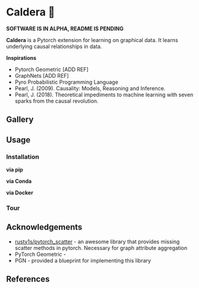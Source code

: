 # Caldera 🌋

**SOFTWARE IS IN ALPHA, README IS PENDING**

**Caldera** is a Pytorch extension for learning on graphical data. It learns underlying causal relationships in data.

**Inspirations**

* Pytorch Geometric [ADD REF]
* GraphNets [ADD REF]
* Pyro Probabilistic Programming Language
* Pearl, J. (2009). Causality: Models, Reasoning and Inference.
* Pearl, J. (2018). Theoretical impediments to machine learning with seven sparks from the causal revolution.

## Gallery

## Usage

### Installation

**via pip**

**via Conda**

**via Docker**

### Tour

## Acknowledgements

* [rusty1s/pytorch_scatter](https://github.com/rusty1s/pytorch_scatter) - an awesome library that provides missing 
scatter methods in pytorch. Necessary for graph attribute aggregation
* PyTorch Geometric - 
* PGN - provided a blueprint for implementing this library

## References
